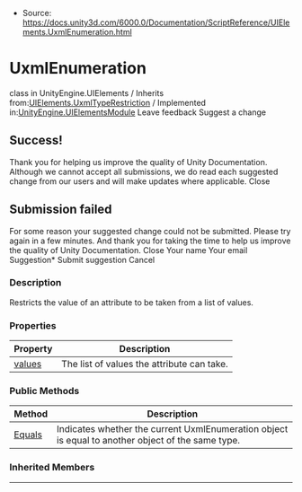 * Source: https://docs.unity3d.com/6000.0/Documentation/ScriptReference/UIElements.UxmlEnumeration.html

# UxmlEnumeration
class in UnityEngine.UIElements
/
Inherits from:[UIElements.UxmlTypeRestriction](https://docs.unity3d.com/6000.0/Documentation/ScriptReference/UIElements.UxmlTypeRestriction.html)
/
Implemented in:[UnityEngine.UIElementsModule](https://docs.unity3d.com/6000.0/Documentation/ScriptReference/UnityEngine.UIElementsModule.html)
Leave feedback
Suggest a change
## Success!
Thank you for helping us improve the quality of Unity Documentation. Although we cannot accept all submissions, we do read each suggested change from our users and will make updates where applicable.
Close
## Submission failed
For some reason your suggested change could not be submitted. Please <a>try again</a> in a few minutes. And thank you for taking the time to help us improve the quality of Unity Documentation.
Close
Your name Your email Suggestion* Submit suggestion
Cancel
### Description
Restricts the value of an attribute to be taken from a list of values. 
### Properties
Property | Description  
---|---  
[values](https://docs.unity3d.com/6000.0/Documentation/ScriptReference/UIElements.UxmlEnumeration-values.html) |  The list of values the attribute can take.   
### Public Methods
Method | Description  
---|---  
[Equals](https://docs.unity3d.com/6000.0/Documentation/ScriptReference/UIElements.UxmlEnumeration.Equals.html) |  Indicates whether the current UxmlEnumeration object is equal to another object of the same type.   
### Inherited Members
* * *
